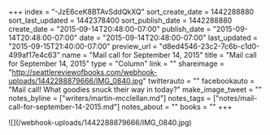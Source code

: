 +++
index = "-JzE6ceK8BTAvSddQkXQ"
sort_create_date = 1442288880
sort_last_updated = 1442378400
sort_publish_date = 1442288880
create_date = "2015-09-14T20:48:00-07:00"
publish_date = "2015-09-14T20:48:00-07:00"
date = "2015-09-14T20:48:00-07:00"
last_updated = "2015-09-15T21:40:00-07:00"
preview_url = "d8ed4546-23c2-7c6b-c1d0-499af17e4c63"
name = "Mail call for September 14, 2015"
title = "Mail call for September 14, 2015"
type = "Column"
link = ""
shareimage = "http://seattlereviewofbooks.com/webhook-uploads/1442288879666/IMG_0840.jpg"
twitterauto = ""
facebookauto = "Mail call! What goodies snuck their way in today?"
make_image_tweet = ""
notes_byline = ["writers/martin-mcclellan.md"]
notes_tags = ["notes/mail-call-for-september-14-2015.md"]
notes_about = ""
books = ""
+++
<p class="image">![](/webhook-uploads/1442288879666/IMG_0840.jpg)</p>